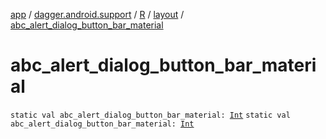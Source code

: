 [app](../../../index.md) / [dagger.android.support](../../index.md) / [R](../index.md) / [layout](index.md) / [abc_alert_dialog_button_bar_material](./abc_alert_dialog_button_bar_material.md)

# abc_alert_dialog_button_bar_material

`static val abc_alert_dialog_button_bar_material: `[`Int`](https://kotlinlang.org/api/latest/jvm/stdlib/kotlin/-int/index.html)
`static val abc_alert_dialog_button_bar_material: `[`Int`](https://kotlinlang.org/api/latest/jvm/stdlib/kotlin/-int/index.html)